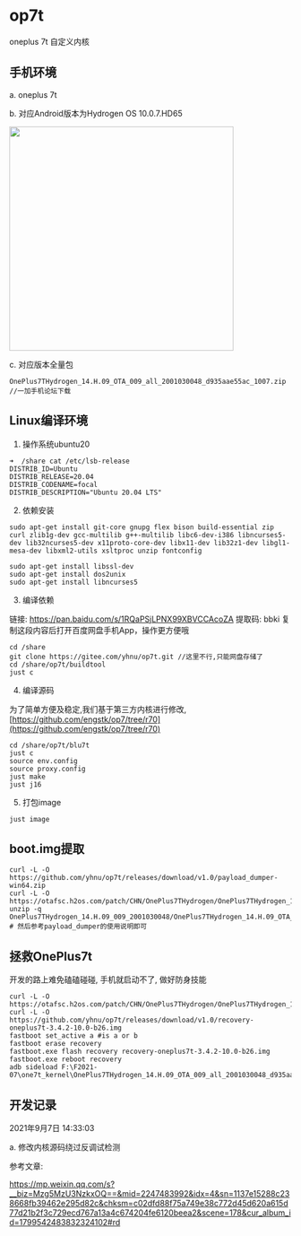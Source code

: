 # op7t

oneplus 7t 自定义内核

## 手机环境

a. oneplus 7t

b. 对应Android版本为Hydrogen OS 10.0.7.HD65

<img src="https://cdn.jsdelivr.net/gh/yhnu/PicBed/images20210907091421.png" height="400" />

c. 对应版本全量包

```shell
OnePlus7THydrogen_14.H.09_OTA_009_all_2001030048_d935aae55ac_1007.zip //一加手机论坛下载
```

## Linux编译环境

1. 操作系统ubuntu20

```shell
➜  /share cat /etc/lsb-release
DISTRIB_ID=Ubuntu
DISTRIB_RELEASE=20.04
DISTRIB_CODENAME=focal
DISTRIB_DESCRIPTION="Ubuntu 20.04 LTS"
```

2. 依赖安装

```shell
sudo apt-get install git-core gnupg flex bison build-essential zip curl zlib1g-dev gcc-multilib g++-multilib libc6-dev-i386 libncurses5-dev lib32ncurses5-dev x11proto-core-dev libx11-dev lib32z1-dev libgl1-mesa-dev libxml2-utils xsltproc unzip fontconfig

sudo apt-get install libssl-dev
sudo apt-get install dos2unix
sudo apt-get install libncurses5
```

3. 编译依赖

链接: https://pan.baidu.com/s/1RQaPSjLPNX99XBVCCAcoZA 提取码: bbki 复制这段内容后打开百度网盘手机App，操作更方便哦

```shell
cd /share
git clone https://gitee.com/yhnu/op7t.git //这里不行,只能网盘存储了
cd /share/op7t/buildtool
just c
```

4. 编译源码

为了简单方便及稳定,我们基于第三方内核进行修改, [https://github.com/engstk/op7/tree/r70](https://github.com/engstk/op7/tree/r70)

```shell
cd /share/op7t/blu7t
just c
source env.config
source proxy.config
just make
just j16
```

5. 打包image

```shell
just image
```

## boot.img提取

```shell
curl -L -O https://github.com/yhnu/op7t/releases/download/v1.0/payload_dumper-win64.zip
curl -L -O https://otafsc.h2os.com/patch/CHN/OnePlus7THydrogen/OnePlus7THydrogen_14.H.09_009_2001030048/OnePlus7THydrogen_14.H.09_OTA_009_all_2001030048_d935aae55ac.zip
unzip -q OnePlus7THydrogen_14.H.09_009_2001030048/OnePlus7THydrogen_14.H.09_OTA_009_all_2001030048_d935aae55ac.zip
# 然后参考payload_dumper的使用说明即可
```

## 拯救OnePlus7t

开发的路上难免磕磕碰碰, 手机就启动不了, 做好防身技能

```shell
curl -L -O https://otafsc.h2os.com/patch/CHN/OnePlus7THydrogen/OnePlus7THydrogen_14.H.09_009_2001030048/OnePlus7THydrogen_14.H.09_OTA_009_all_2001030048_d935aae55ac.zip
curl -L -O https://github.com/yhnu/op7t/releases/download/v1.0/recovery-oneplus7t-3.4.2-10.0-b26.img
fastboot set_active a #is a or b
fastboot erase recovery
fastboot.exe flash recovery recovery-oneplus7t-3.4.2-10.0-b26.img 
fastboot.exe reboot recovery
adb sideload F:\F2021-07\one7t_kernel\OnePlus7THydrogen_14.H.09_OTA_009_all_2001030048_d935aae55ac.zip 
```

## 开发记录

2021年9月7日 14:33:03 

a. 修改内核源码绕过反调试检测

参考文章:

https://mp.weixin.qq.com/s?__biz=Mzg5MzU3NzkxOQ==&mid=2247483992&idx=4&sn=1137e15288c238668fb39462e295d82c&chksm=c02dfd88f75a749e38c772d45d620a615d77d21b2f3c729ecd767a13a4c674204fe6120beea2&scene=178&cur_album_id=1799542483832324102#rd


